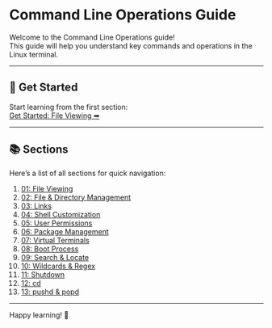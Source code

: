 # Command Line Operations Guide

Welcome to the Command Line Operations guide!  
This guide will help you understand key commands and operations in the Linux terminal.

---

## 🚀 Get Started

Start learning from the first section:  
[Get Started: File Viewing ➡](01_file_viewing.md)

---

## 📚 Sections

Here’s a list of all sections for quick navigation:

1. [01: File Viewing](01_file_viewing.md)  
2. [02: File & Directory Management](02_file_directory_management.md)  
3. [03: Links](03_links.md)  
4. [04: Shell Customization](04_shell_customization.md)  
5. [05: User Permissions](05_user_permissions.md)  
6. [06: Package Management](06_package_management.md)  
7. [07: Virtual Terminals](07_virtual_terminals.md)  
8. [08: Boot Process](08_boot_process.md)  
9. [09: Search & Locate](09_search_locate.md)  
10. [10: Wildcards & Regex](10_wildcards_regex.md)  
11. [11: Shutdown](11_shutdown.md)  
12. [12: cd](12_cd.md)  
13. [13: pushd & popd](13_pushd_popd.md)

---

Happy learning! 🌟
